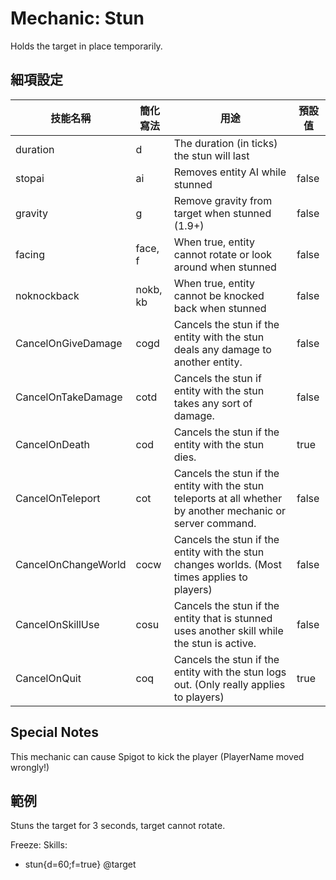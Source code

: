 Mechanic: Stun
==============

Holds the target in place temporarily.

細項設定
----------

| 技能名稱 | 簡化寫法| 用途 | 預設值 |
|---------------------|---------|--------------------------------------------------------------------------------------------------------------|---------------|
| duration| d   | The duration (in ticks) the stun will last |   |
| stopai  | ai  | Removes entity AI while stunned| false |
| gravity | g   | Remove gravity from target when stunned (1.9+) | false |
| facing  | face, f | When true, entity cannot rotate or look around when stunned| false |
| noknockback | nokb, kb | When true, entity cannot be knocked back when stunned| false |
| CancelOnGiveDamage  | cogd| Cancels the stun if the entity with the stun deals any damage to another entity.| false |
| CancelOnTakeDamage  | cotd| Cancels the stun if entity with the stun takes any sort of damage.  | false |
| CancelOnDeath   | cod | Cancels the stun if the entity with the stun dies. | true  |
| CancelOnTeleport| cot | Cancels the stun if the entity with the stun teleports at all whether by another mechanic or server command. | false |
| CancelOnChangeWorld | cocw| Cancels the stun if the entity with the stun changes worlds. (Most times applies to players) | false |
| CancelOnSkillUse| cosu| Cancels the stun if the entity that is stunned uses another skill while the stun is active.  | false |
| CancelOnQuit| coq | Cancels the stun if the entity with the stun logs out. (Only really applies to players)  | true  |

  

Special Notes
-------------

This mechanic can cause Spigot to kick the player (PlayerName moved
wrongly!)

範例
--------

Stuns the target for 3 seconds, target cannot rotate.

Freeze:
  Skills:
  - stun{d=60;f=true} @target